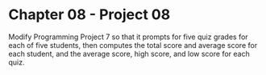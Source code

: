 # Chapter 08 - Project 08

Modify Programming Project 7 so that it prompts for five quiz grades for each of
five students, then computes the total score and average score for each student,
and the average score, high score, and low score for each quiz.
